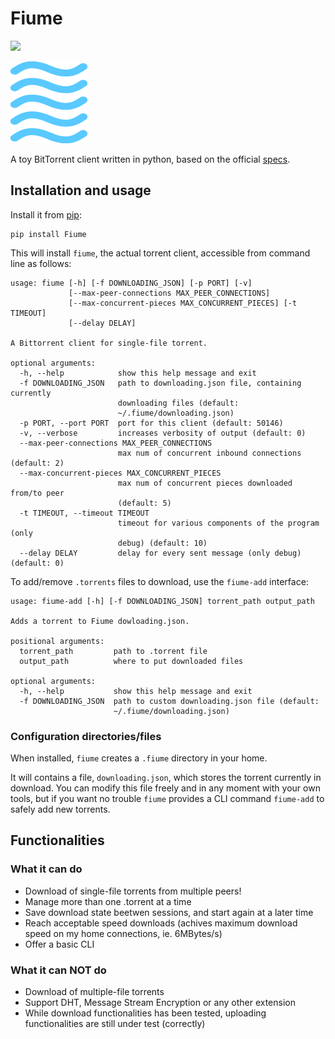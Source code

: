 # Fiume

![](https://badge.fury.io/py/Fiume.svg)

![logo](docs/logo-small.png)

A toy BitTorrent client written in python, based on the official
[specs](https://www.bittorrent.org/beps/bep_0003.html).

## Installation and usage

Install it from [pip](https://pypi.org/project/Fiume/):

``` {.example}
pip install Fiume
```

This will install `fiume`, the actual torrent client, accessible from
command line as follows:

    usage: fiume [-h] [-f DOWNLOADING_JSON] [-p PORT] [-v]
                 [--max-peer-connections MAX_PEER_CONNECTIONS]
                 [--max-concurrent-pieces MAX_CONCURRENT_PIECES] [-t TIMEOUT]
                 [--delay DELAY]

    A Bittorrent client for single-file torrent.

    optional arguments:
      -h, --help            show this help message and exit
      -f DOWNLOADING_JSON   path to downloading.json file, containing currently
                            downloading files (default:
                            ~/.fiume/downloading.json)
      -p PORT, --port PORT  port for this client (default: 50146)
      -v, --verbose         increases verbosity of output (default: 0)
      --max-peer-connections MAX_PEER_CONNECTIONS
                            max num of concurrent inbound connections (default: 2)
      --max-concurrent-pieces MAX_CONCURRENT_PIECES
                            max num of concurrent pieces downloaded from/to peer
                            (default: 5)
      -t TIMEOUT, --timeout TIMEOUT
                            timeout for various components of the program (only
                            debug) (default: 10)
      --delay DELAY         delay for every sent message (only debug) (default: 0)

To add/remove `.torrents` files to download, use the `fiume-add`
interface:

    usage: fiume-add [-h] [-f DOWNLOADING_JSON] torrent_path output_path

    Adds a torrent to Fiume dowloading.json.

    positional arguments:
      torrent_path         path to .torrent file
      output_path          where to put downloaded files

    optional arguments:
      -h, --help           show this help message and exit
      -f DOWNLOADING_JSON  path to custom downloading.json file (default:
                           ~/.fiume/downloading.json)

### Configuration directories/files

When installed, `fiume` creates a `.fiume` directory in your home.

It will contains a file, `downloading.json`, which stores the torrent
currently in download. You can modify this file freely and in any moment
with your own tools, but if you want no trouble `fiume` provides a CLI
command `fiume-add` to safely add new torrents.

## Functionalities

### What it can do

-   Download of single-file torrents from multiple peers!
-   Manage more than one .torrent at a time
-   Save download state beetwen sessions, and start again at a later
    time
-   Reach acceptable speed downloads (achives maximum download speed on
    my home connections, ie. 6MBytes/s)
-   Offer a basic CLI

### What it can NOT do

-   Download of multiple-file torrents
-   Support DHT, Message Stream Encryption or any other extension
-   While download functionalities has been tested, uploading
    functionalities are still under test (correctly)

